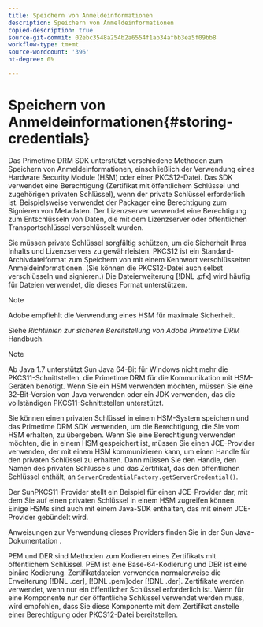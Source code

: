 ```yaml
---
title: Speichern von Anmeldeinformationen
description: Speichern von Anmeldeinformationen
copied-description: true
source-git-commit: 02ebc3548a254b2a6554f1ab34afbb3ea5f09bb8
workflow-type: tm+mt
source-wordcount: '396'
ht-degree: 0%

---
```


# Speichern von Anmeldeinformationen{#storing-credentials}

Das Primetime DRM SDK unterstützt verschiedene Methoden zum Speichern von Anmeldeinformationen, einschließlich der Verwendung eines Hardware Security Module (HSM) oder einer PKCS12-Datei. Das SDK verwendet eine Berechtigung (Zertifikat mit öffentlichem Schlüssel und zugehörigen privaten Schlüssel), wenn der private Schlüssel erforderlich ist. Beispielsweise verwendet der Packager eine Berechtigung zum Signieren von Metadaten. Der Lizenzserver verwendet eine Berechtigung zum Entschlüsseln von Daten, die mit dem Lizenzserver oder öffentlichen Transportschlüssel verschlüsselt wurden.

Sie müssen private Schlüssel sorgfältig schützen, um die Sicherheit Ihres Inhalts und Lizenzservers zu gewährleisten. PKCS12 ist ein Standard-Archivdateiformat zum Speichern von mit einem Kennwort verschlüsselten Anmeldeinformationen. (Sie können die PKCS12-Datei auch selbst verschlüsseln und signieren.) Die Dateierweiterung [!DNL .pfx] wird häufig für Dateien verwendet, die dieses Format unterstützen.

>[!NOTE]
>
>Adobe empfiehlt die Verwendung eines HSM für maximale Sicherheit.
>
>Siehe *Richtlinien zur sicheren Bereitstellung von Adobe Primetime DRM* Handbuch.

>[!NOTE]
>
>Ab Java 1.7 unterstützt Sun Java 64-Bit für Windows nicht mehr die PKCS11-Schnittstellen, die Primetime DRM für die Kommunikation mit HSM-Geräten benötigt. Wenn Sie ein HSM verwenden möchten, müssen Sie eine 32-Bit-Version von Java verwenden oder ein JDK verwenden, das die vollständigen PKCS11-Schnittstellen unterstützt.

Sie können einen privaten Schlüssel in einem HSM-System speichern und das Primetime DRM SDK verwenden, um die Berechtigung, die Sie vom HSM erhalten, zu übergeben. Wenn Sie eine Berechtigung verwenden möchten, die in einem HSM gespeichert ist, müssen Sie einen JCE-Provider verwenden, der mit einem HSM kommunizieren kann, um einen Handle für den privaten Schlüssel zu erhalten. Dann müssen Sie den Handle, den Namen des privaten Schlüssels und das Zertifikat, das den öffentlichen Schlüssel enthält, an `ServerCredentialFactory.getServerCredential()`.

Der SunPKCS11-Provider stellt ein Beispiel für einen JCE-Provider dar, mit dem Sie auf einen privaten Schlüssel in einem HSM zugreifen können. Einige HSMs sind auch mit einem Java-SDK enthalten, das mit einem JCE-Provider gebündelt wird.

Anweisungen zur Verwendung dieses Providers finden Sie in der Sun Java-Dokumentation .

PEM und DER sind Methoden zum Kodieren eines Zertifikats mit öffentlichem Schlüssel. PEM ist eine Base-64-Kodierung und DER ist eine binäre Kodierung. Zertifikatdateien verwenden normalerweise die Erweiterung [!DNL .cer], [!DNL .pem]oder [!DNL .der]. Zertifikate werden verwendet, wenn nur ein öffentlicher Schlüssel erforderlich ist. Wenn für eine Komponente nur der öffentliche Schlüssel verwendet werden muss, wird empfohlen, dass Sie diese Komponente mit dem Zertifikat anstelle einer Berechtigung oder PKCS12-Datei bereitstellen.
